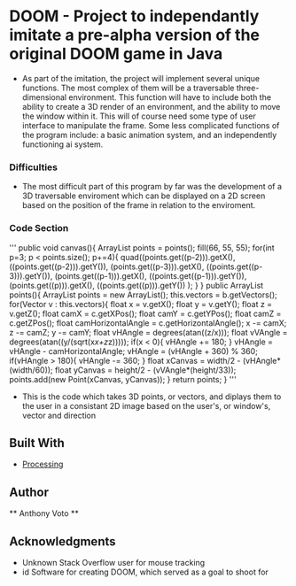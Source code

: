 # DOOM - Project to independantly imitate a pre-alpha version of the original DOOM game in Java

* As part of the imitation, the project will implement several unique 
functions. The most complex of them will be a traversable three-dimensional
environment. This function will have to include both the ability to create a 3D
render of an environment, and the ability to move the window within it. This will of 
course need some type of user interface to manipulate the frame. Some less 
complicated functions of the program include: a basic animation system, and an 
independently functioning ai system.

### Difficulties

* The most difficult part of this program by far was the development of a 3D traversable 
enviroment which can be displayed on a 2D screen based on the position of the frame in
relation to the enviroment.

### Code Section

'''
  public void canvas(){
    ArrayList<Point> points = points();
    fill(66, 55, 55);
    for(int p=3; p < points.size(); p+=4){
      quad((points.get((p-2))).getX(), ((points.get((p-2))).getY()), (points.get((p-3))).getX(), ((points.get((p-3))).getY()), (points.get((p-1))).getX(), ((points.get((p-1))).getY()), (points.get((p))).getX(), ((points.get((p))).getY()) );
    }
  }
  public ArrayList<Point> points(){
    ArrayList<Point> points = new ArrayList<Point>();
    this.vectors = b.getVectors();
    for(Vector v : this.vectors){
      float x = v.getX();
      float y = v.getY();
      float z = v.getZ();
      float camX = c.getXPos();
      float camY = c.getYPos();
      float camZ = c.getZPos();
      float camHorizontalAngle = c.getHorizontalAngle();
      x -= camX;
      z -= camZ;
      y -= camY;
      float vHAngle = degrees(atan((z/x)));
      float vVAngle = degrees(atan((y/(sqrt(x*x+z*z)))));
      if(x < 0){
        vHAngle += 180;
      }
      vHAngle = vHAngle - camHorizontalAngle;
      vHAngle = (vHAngle + 360) % 360;
      if(vHAngle > 180){
      vHAngle -= 360;
      }
      float xCanvas = width/2 - (vHAngle*(width/60));
      float yCanvas = height/2 - (vVAngle*(height/33));
      points.add(new Point(xCanvas, yCanvas));
    }
    return points;
  }
  '''
  
  * This is the code which takes 3D points, or vectors, and diplays them to the 
  user in a consistant 2D image based on the user's, or window's, vector and direction

## Built With

* [Processing](https://processing.org/)

## Author

** Anthony Voto **

## Acknowledgments

* Unknown Stack Overflow user for mouse tracking
* id Software for creating DOOM, which served as a goal to shoot for
